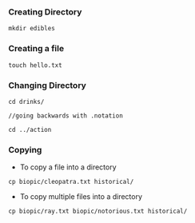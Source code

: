 ### Creating Directory

```
mkdir edibles
```

### Creating a file 

``` 
touch hello.txt 
```



### Changing Directory
```
cd drinks/

//going backwards with .notation

cd ../action
```																																																																												
### Copying
- To copy a file into a directory

```
cp biopic/cleopatra.txt historical/
```

- To copy multiple files into a directory

```
cp biopic/ray.txt biopic/notorious.txt historical/
```